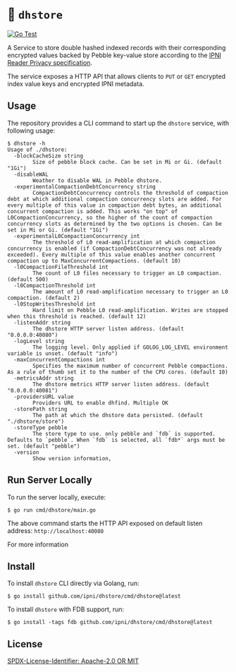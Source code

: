 # :lock_with_ink_pen: `dhstore`

[![Go Test](https://github.com/ipni/dhstore/actions/workflows/go-test.yml/badge.svg)](https://github.com/ipni/dhstore/actions/workflows/go-test.yml)

A Service to store double hashed indexed records with their corresponding encrypted values backed by
Pebble key-value store according to
the [IPNI Reader Privacy specification](https://github.com/ipni/specs/pull/5).

The service exposes a HTTP API that allows clients to `PUT` or `GET` encrypted index value keys and encrypted IPNI metadata.

## Usage

The repository provides a CLI command to start up the `dhstore` service, with following usage:

```shell
$ dhstore -h
Usage of ./dhstore:
  -blockCacheSize string
    	Size of pebble block cache. Can be set in Mi or Gi. (default "1Gi")
  -disableWAL
    	Weather to disable WAL in Pebble dhstore.
  -experimentalCompactionDebtConcurrency string
    	CompactionDebtConcurrency controls the threshold of compaction debt at which additional compaction concurrency slots are added. For every multiple of this value in compaction debt bytes, an additional concurrent compaction is added. This works "on top" of L0CompactionConcurrency, so the higher of the count of compaction concurrency slots as determined by the two options is chosen. Can be set in Mi or Gi. (default "1Gi")
  -experimentalL0CompactionConcurrency int
    	The threshold of L0 read-amplification at which compaction concurrency is enabled (if CompactionDebtConcurrency was not already exceeded). Every multiple of this value enables another concurrent compaction up to MaxConcurrentCompactions. (default 10)
  -l0CompactionFileThreshold int
    	The count of L0 files necessary to trigger an L0 compaction. (default 500)
  -l0CompactionThreshold int
    	The amount of L0 read-amplification necessary to trigger an L0 compaction. (default 2)
  -l0StopWritesThreshold int
    	Hard limit on Pebble L0 read-amplification. Writes are stopped when this threshold is reached. (default 12)
  -listenAddr string
    	The dhstore HTTP server listen address. (default "0.0.0.0:40080")
  -logLevel string
    	The logging level. Only applied if GOLOG_LOG_LEVEL environment variable is unset. (default "info")
  -maxConcurrentCompactions int
    	Specifies the maximum number of concurrent Pebble compactions. As a rule of thumb set it to the number of the CPU cores. (default 10)
  -metricsAddr string
    	The dhstore metrics HTTP server listen address. (default "0.0.0.0:40081")
  -providersURL value
    	Providers URL to enable dhfind. Multiple OK
  -storePath string
    	The path at which the dhstore data persisted. (default "./dhstore/store")
  -storeType pebble
    	The store type to use. only pebble and `fdb` is supported. Defaults to `pebble`. When `fdb` is selected, all `fdb*` args must be set. (default "pebble")
  -version
    	Show version information,
```

## Run Server Locally

To run the server locally, execute:

```shell
$ go run cmd/dhstore/main.go
```

The above command starts the HTTP API exposed on default listen address: `http://localhost:40080`

For more information

## Install

To install `dhstore` CLI directly via Golang, run:

```shell
$ go install github.com/ipni/dhstore/cmd/dhstore@latest
```

To install `dhstore` with FDB support, run:

```shell
$ go install -tags fdb github.com/ipni/dhstore/cmd/dhstore@latest
```

## License

[SPDX-License-Identifier: Apache-2.0 OR MIT](LICENSE.md)
